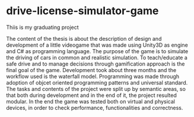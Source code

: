 # drive-license-simulator-game

Thiis is my graduating project

The content of the thesis is about the description of design and development of a little videogame that was made using Unity3D as engine and C# as programming language. The purpose of the game is to simulate the driving of cars in common and realistic simulation. To teach/educate a safe drive and to manage decisions through gamification approach is the final goal of the game. Development took about three months and the workflow used is the waterfall model. Programming was made through adoption of objcet oriented programming patterns and universal standard. The tasks and contents of the project were split up by semantic areas, so that both during development and in the end of it, the project resulted modular. In the end the game was tested both on virtual and physical devices, in order to check performance, functionalities and correctness.
